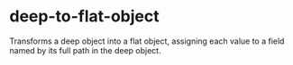 # deep-to-flat-object
Transforms a deep object into a flat object, assigning each value to a field named by its full path in the deep object.
